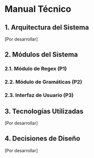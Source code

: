 # Manual Técnico

## 1. Arquitectura del Sistema
[Por desarrollar]

## 2. Módulos del Sistema
### 2.1. Módulo de Regex (P1)
### 2.2. Módulo de Gramáticas (P2)  
### 2.3. Interfaz de Usuario (P3)

## 3. Tecnologías Utilizadas
[Por desarrollar]

## 4. Decisiones de Diseño
[Por desarrollar]
